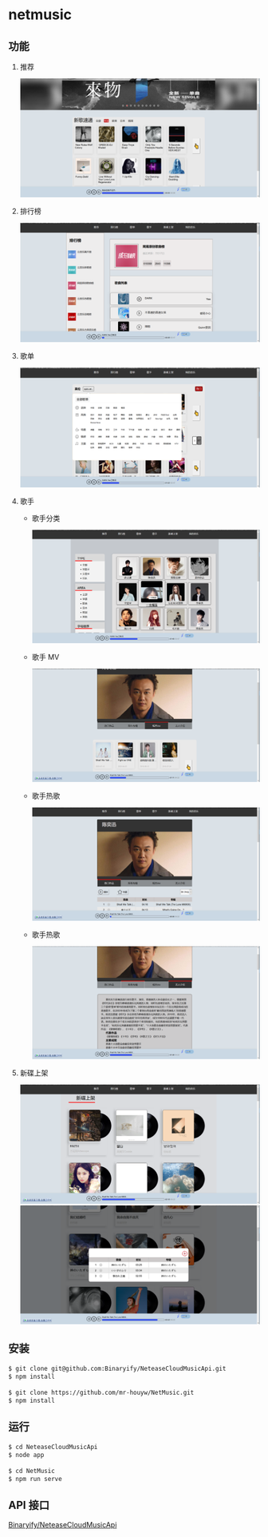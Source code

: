 # netmusic

## 功能

1.  推荐

    ![推荐页](./test/推荐.png)

2.  排行榜

    ![排行榜](./test/排行榜.png)

3.  歌单

    ![歌单](./test/歌单.png)

4.  歌手

    - 歌手分类

      ![歌手分类](./test/歌手.png)

    - 歌手 MV

      ![歌手MV](./test/歌手mv.png)

    - 歌手热歌

      ![歌手热歌](./test/歌手详情页.png)

    - 歌手热歌

      ![歌手热歌](./test/歌手介绍.png)

5.  新碟上架

    ![新碟上架](./test/新碟上架.png)
    ![新碟详情](./test/新碟详情.png)

## 安装

```
$ git clone git@github.com:Binaryify/NeteaseCloudMusicApi.git
$ npm install

$ git clone https://github.com/mr-houyw/NetMusic.git
$ npm install
```

## 运行

```
$ cd NeteaseCloudMusicApi
$ node app

$ cd NetMusic
$ npm run serve
```

## API 接口

[Binaryify/NeteaseCloudMusicApi](https://github.com/Binaryify/NeteaseCloudMusicApi)
